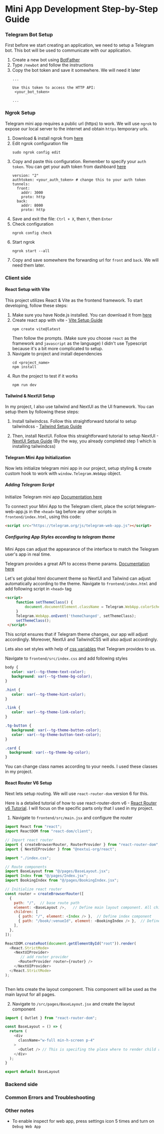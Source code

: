 # Mini App Development Step-by-Step Guide

### Telegram Bot Setup
First before we start creating an application, we need to setup a Telegram bot. This bot will be used to communicate with our application.

1. Create a new bot using [BotFather](https://t.me/botfather)
2. Type `/newbot` and follow the instructions
3. Copy the bot token and save it somewhere. We will need it later
   ```
   ...
   
   Use this token to access the HTTP API:
    <your_bot_token>
   
   ...
   ```

### Ngrok Setup
Telegram mini app requires a public url (https) to work. We will use `ngrok` to expose our local server to the internet and obtain `https` temporary urls.

1. Download & install ngrok from [here](https://ngrok.com/download)
2. Edit ngrok configuration file 
   ```
   sudo ngrok config edit      
   ```
3. Copy and paste this configuration. Remember to specify your `auth token`. You can get your auth token from dashboard [here](https://dashboard.ngrok.com/get-started/your-authtoken)
   ```
   version: "2"
   authtoken: <your_auth_token> # change this to your auth token
   tunnels:
     front:
       addr: 3000
       proto: http
     back:
       addr: 8000
       proto: http   
   ```
4. Save and exit the file: `Ctrl + X`, then `Y`, then `Enter`
5. Check configuration
   ```
   ngrok config check
   ```
6. Start ngrok
   ```
   ngrok start --all
   ```
7. Copy and save somewhere the forwarding url for `front` and `back`. We will need them later.


### Client side

#### React Setup with Vite
This project utilizes React & Vite as the frontend framework. To start developing, follow these steps:

1. Make sure you have Node.js installed. You can download it from [here](https://nodejs.org/en/download/)
2. Create react app with vite - [Vite Setup Guide](https://vitejs.dev/guide/#scaffolding-your-first-vite-project)
   ```
   npm create vite@latest
   ```
   Then follow the prompts. (Make sure you choose `react` as the framework and `javascript` as the language) I didn't use Typescript because it's a bit more complicated to setup.
3. Navigate to project and install dependencies
   ```
   cd <project_name>
   npm install
   ```
4. Run the project to test if it works
   ```
   npm run dev
   ```
   
#### Tailwind & NextUI Setup

In my project, I also use tailwind and NextUI as the UI framework. You can setup them by following these steps:

1. Install tailwindcss. Follow this straightforward tutorial to setup tailwindcss - [Tailwind Setup Guide](https://tailwindcss.com/docs/installation)

2. Then, install NextUI. Follow this straightforward tutorial to setup NextUI - [NextUI Setup Guide](https://nextui.org/docs/guide/installation) (By the way, you already completed step 1 which is installing tailwindcss)

#### Telegram Mini App Initialization

Now lets initialize telegram mini app in our project, setup styling & create custom hook to work with `window.Telegram.WebApp` object.

##### Adding Telegram Script

Initialize Telegram mini app [Documentation here](https://core.telegram.org/widgets/login#initialization)

To connect your Mini App to the Telegram client, place the script telegram-web-app.js in the `<head>` tag before any other scripts in `frontend/index.html`, using this code:
   ```html
   <script src="https://telegram.org/js/telegram-web-app.js"></script>
   ```

##### Configuring App Styles according to telegram theme

Mini Apps can adjust the appearance of the interface to match the Telegram user's app in real time. 

Telegram provides a great API to access theme params. [Documentation here](https://core.telegram.org/bots/webapps#themeparams)

Let's set global html document theme so NextUI and Tailwind can adjust automatically according to the theme. Navigate to `frontend/index.html` and add following script in `<head>` tag

```html
<script>
     function setThemeClass() {
         document.documentElement.className = Telegram.WebApp.colorScheme;
     }
     Telegram.WebApp.onEvent('themeChanged', setThemeClass);
     setThemeClass();
 </script>
```

This script ensures that if Telegram theme changes, our app will adjust accordingly. Moreover, NextUi and TailwindCSS will also adjust accordingly.

Lets also set styles with help of [css variables](https://core.telegram.org/bots/webapps#themeparams) that Telegram provides to us.

Navigate to `frontend/src/index.css` and add following styles

```css
body {
   color: var(--tg-theme-text-color);
   background: var(--tg-theme-bg-color);
}

.hint { 
   color: var(--tg-theme-hint-color);
}

.link {
   color: var(--tg-theme-link-color);
}

.tg-button {
   background: var(--tg-theme-button-color);
   color: var(--tg-theme-button-text-color);
}

.card {
  background: var(--tg-theme-bg-color);
}
```

You can change class names according to your needs. I used these classes in my project.

#### React Router V6 Setup

Next lets setup routing. We will use `react-router-dom` version 6 for this.

Here is a detailed tutorial of how to use react-router-dom v6 - [React Router v6 Tutorial](https://reactrouter.com/en/6.16.0/start/tutorial). I will focus on the specific parts only that I used in my project.

1. Navigate to `frontend/src/main.jsx` and configure the router
```javascript
import React from "react";
import ReactDOM from "react-dom/client";

// Import react router
import { createBrowserRouter, RouterProvider } from "react-router-dom";
import { NextUIProvider } from "@nextui-org/react";

import "./index.css";

// Route components
import BaseLayout from "@/pages/BaseLayout.jsx";
import Index from "@/pages/Index.jsx";
import BookingIndex from "@/pages/BookingIndex.jsx";

// Initialize react router
const router = createBrowserRouter([
  {
    path: "/",  // base route path
    element: <BaseLayout />,   // Define main layout component. All child routes will be rendered inside this component
    children: [
      { path: "/", element: <Index /> },  // Define index component
      { path: "/book/:venueId", element: <BookingIndex /> },  // Define booking index component. Notice that it has venueId parameter in the url
    ],
  },
]);

ReactDOM.createRoot(document.getElementById("root")).render(
  <React.StrictMode>
    <NextUIProvider>
       // add router provider
      <RouterProvider router={router} />
    </NextUIProvider>
  </React.StrictMode>
);
 
```

Then lets create the layout component. This component will be used as the main layout for all pages.

2. Navigate to `/src/pages/BaseLayout.jsx` and create the layout component
```javascript
import { Outlet } from "react-router-dom";

const BaseLayout = () => {
  return (
    <div
      className="w-full min-h-screen p-4"
    >
      <Outlet /> // This is specifing the place where to render child routes
    </div>
  );
}

export default BaseLayout
```


### Backend side

### Common Errors and Troubleshooting

### Other notes
- To enable inspect for web app, press settings icon 5 times and turn on `Debug Web App`
